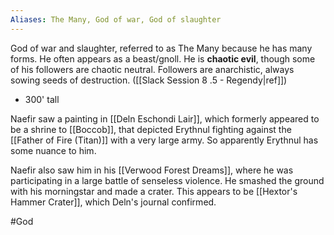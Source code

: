 ```yaml
---
Aliases: The Many, God of war, God of slaughter
---
```

God of war and slaughter, referred to as The Many because he has many forms.  He often appears as a beast/gnoll.  He is **chaotic evil**, though some of his followers are chaotic neutral.  Followers are anarchistic, always sowing seeds of destruction. ([[Slack Session 8 .5 - Regendy|ref]])

- 300' tall

Naefir saw a painting in [[Deln Eschondi Lair]], which formerly appeared to be a shrine to [[Boccob]], that depicted Erythnul fighting against the [[Father of Fire (Titan)]] with a very large army.  So apparently Erythnul has some nuance to him.

Naefir also saw him in his [[Verwood Forest Dreams]], where he was participating in a large battle of senseless violence.  He smashed the ground with his morningstar and made a crater.  This appears to be [[Hextor's Hammer Crater]], which Deln's journal confirmed.

#God 